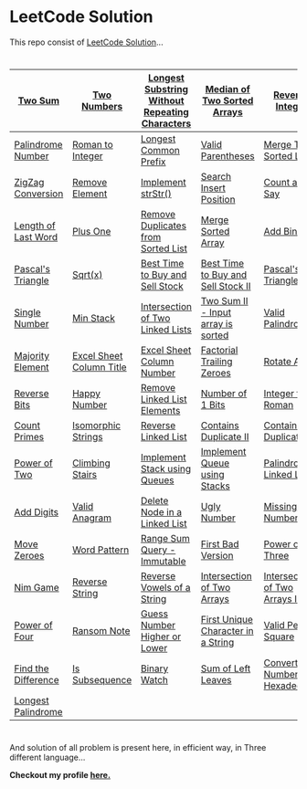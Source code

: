 
# LeetCode Solution #

This repo consist of [LeetCode Solution](https://leetcode.com/problemset/all/)...
#

| [Two Sum](https://github.com/DeWill404/LeetCode/blob/master/Solution/Two%20Sum.md) | [Two Numbers](https://github.com/DeWill404/LeetCode/blob/master/Solution/Two%20Numbers.md) | [Longest Substring Without Repeating Characters](https://github.com/DeWill404/LeetCode/blob/master/Solution/Longest%20Substring%20Without%20Repeating%20Characters.md) | [Median of Two Sorted Arrays](https://github.com/DeWill404/LeetCode/blob/master/Solution/Median%20of%20Two%20Sorted%20Arrays.md) | [Reverse Integer](https://github.com/DeWill404/LeetCode/blob/master/Solution/Reverse%20Integer.md) |
|-|-|-|-|-|
| [Palindrome Number](https://github.com/DeWill404/LeetCode/blob/master/Solution/Palindrome%20Number.md) | [Roman to Integer](https://github.com/DeWill404/LeetCode/blob/master/Solution/Roman%20to%20Integer.md) | [Longest Common Prefix](https://github.com/DeWill404/LeetCode/blob/master/Solution/Longest%20Common%20Prefix.md) | [Valid Parentheses](https://github.com/DeWill404/LeetCode/blob/master/Solution/Valid%20Parentheses.md) | [Merge Two Sorted Lists](https://github.com/DeWill404/LeetCode/blob/master/Solution/Merge%20Two%20Sorted%20Lists.md) |
| [ZigZag Conversion](https://github.com/DeWill404/LeetCode/blob/master/Solution/ZigZag%20Conversion.md) | [Remove Element](https://github.com/DeWill404/LeetCode/blob/master/Solution/Remove%20Element.md) | [Implement strStr()](https://github.com/DeWill404/LeetCode/blob/master/Solution/Implement%20strStr().md) | [Search Insert Position](https://github.com/DeWill404/LeetCode/blob/master/Solution/Search%20Insert%20Position.md) | [Count and Say](https://github.com/DeWill404/LeetCode/blob/master/Solution/Count%20and%20Say.md) |
| [Length of Last Word](https://github.com/DeWill404/LeetCode/blob/master/Solution/Length%20of%20Last%20Word.md) | [Plus One](https://github.com/DeWill404/LeetCode/blob/master/Solution/Plus%20One.md) | [Remove Duplicates from Sorted List](https://github.com/DeWill404/LeetCode/blob/master/Solution/Remove%20Duplicates%20from%20Sorted%20List.md) | [Merge Sorted Array](https://github.com/DeWill404/LeetCode/blob/master/Solution/Merge%20Sorted%20Array.md) | [Add Binary](https://github.com/DeWill404/LeetCode/blob/master/Solution/Add%20Binary.md) |
| [Pascal's Triangle](https://github.com/DeWill404/LeetCode/blob/master/Solution/Pascal's%20Triangle.md) | [Sqrt(x)](https://github.com/DeWill404/LeetCode/blob/master/Solution/Sqrt(x).md) | [Best Time to Buy and Sell Stock](https://github.com/DeWill404/LeetCode/blob/master/Solution/Best%20Time%20to%20Buy%20and%20Sell%20Stock.md) | [Best Time to Buy and Sell Stock II](https://github.com/DeWill404/LeetCode/blob/master/Solution/Best%20Time%20to%20Buy%20and%20Sell%20Stock%20II.md) | [Pascal's Triangle II](https://github.com/DeWill404/LeetCode/blob/master/Solution/Pascal's%20Triangle%20II.md) |
| [Single Number](https://github.com/DeWill404/LeetCode/blob/master/Solution/Single%20Number.md) | [Min Stack](https://github.com/DeWill404/LeetCode/blob/master/Solution/Min%20Stack.md) | [Intersection of Two Linked Lists](https://github.com/DeWill404/LeetCode/blob/master/Solution/Intersection%20of%20Two%20Linked%20Lists.md) | [Two Sum II - Input array is sorted](https://github.com/DeWill404/LeetCode/blob/master/Solution/Two%20Sum%20II%20-%20Input%20array%20is%20sorted.md) | [Valid Palindrome](https://github.com/DeWill404/LeetCode/blob/master/Solution/Valid%20Palindrome.md) |
| [Majority Element](https://github.com/DeWill404/LeetCode/blob/master/Solution/Majority%20Element.md) | [Excel Sheet Column Title](https://github.com/DeWill404/LeetCode/blob/master/Solution/Excel%20Sheet%20Column%20Title.md) | [Excel Sheet Column Number](https://github.com/DeWill404/LeetCode/blob/master/Solution/Excel%20Sheet%20Column%Number.md) | [Factorial Trailing Zeroes](https://github.com/DeWill404/LeetCode/blob/master/Solution/Factorial%20Trailing%20Zeroes.md) | [Rotate Array](https://github.com/DeWill404/LeetCode/blob/master/Solution/Rotate%20Array.md) |
| [Reverse Bits](https://github.com/DeWill404/LeetCode/blob/master/Solution/Reverse%20Bits.md) | [Happy Number](https://github.com/DeWill404/LeetCode/blob/master/Solution/Happy%20Number.md) | [Remove Linked List Elements](https://github.com/DeWill404/LeetCode/blob/master/Solution/Remove%20Linked%20List%20Elements.md) | [Number of 1 Bits](https://github.com/DeWill404/LeetCode/blob/master/Solution/Number%20of%201%20Bits.md) | [Integer to Roman](https://github.com/DeWill404/LeetCode/blob/master/Solution/Integer%20to%20Roman.md) |
| [Count Primes](https://github.com/DeWill404/LeetCode/blob/master/Solution/Count%20Primes.md) | [Isomorphic Strings](https://github.com/DeWill404/LeetCode/blob/master/Solution/Isomorphic%20Strings.md) | [Reverse Linked List](https://github.com/DeWill404/LeetCode/blob/master/Solution/Reverse%20Linked%20List.md) | [Contains Duplicate II](https://github.com/DeWill404/LeetCode/blob/master/Solution/Contains%20Duplicate520II.md) | [Contains Duplicate](https://github.com/DeWill404/LeetCode/blob/master/Solution/Contains%20Duplicate.md) |
| [Power of Two](https://github.com/DeWill404/LeetCode/blob/master/Solution/Power%20of%20Two.md) | [Climbing Stairs](https://github.com/DeWill404/LeetCode/blob/master/Solution/Climbing%20Stairs.md) | [Implement Stack using Queues](https://github.com/DeWill404/LeetCode/blob/master/Solution/Implement%20Stack%20using%20Queues.md) | [Implement Queue using Stacks](https://github.com/DeWill404/LeetCode/blob/master/Solution/Implement%20Queue%20using%20Stacks.md) | [Palindrome Linked List](https://github.com/DeWill404/LeetCode/blob/master/Solution/Palindrome%20Linked%20List.md) |
| [Add Digits](https://github.com/DeWill404/LeetCode/blob/master/Solution/Add%20Digits.md) | [Valid Anagram](https://github.com/DeWill404/LeetCode/blob/master/Solution/Valid%20Anagram.md) | [Delete Node in a Linked List](https://github.com/DeWill404/LeetCode/blob/master/Solution/Delete%20Node%20in%20a%20Linked%20List.md) | [Ugly Number](https://github.com/DeWill404/LeetCode/blob/master/Solution/Ugly%20Number.md) | [Missing Number](https://github.com/DeWill404/LeetCode/blob/master/Solution/Missing%20Number.md) |
| [Move Zeroes](https://github.com/DeWill404/LeetCode/blob/master/Solution/Move%20Zeroes.md) | [Word Pattern](https://github.com/DeWill404/LeetCode/blob/master/Solution/Word%20Pattern.md) | [Range Sum Query - Immutable](https://github.com/DeWill404/LeetCode/blob/master/Solution/Range%20Sum%20Query%20-%20Immutable.md) | [First Bad Version](https://github.com/DeWill404/LeetCode/blob/master/Solution/First%20Bad%20Version.md) | [Power of Three](https://github.com/DeWill404/LeetCode/blob/master/Solution/Power%20of%20Three.md) |
| [Nim Game](https://github.com/DeWill404/LeetCode/blob/master/Solution/Nim%20Game.md) | [Reverse String](https://github.com/DeWill404/LeetCode/blob/master/Solution/Reverse%20String.md) | [Reverse Vowels of a String](https://github.com/DeWill404/LeetCode/blob/master/Solution/Reverse%20Vowels%20of%20a%20String.md) | [Intersection of Two Arrays](https://github.com/DeWill404/LeetCode/blob/master/Solution/Intersection%20of%20Two%20Arrays.md) |[Intersection of Two Arrays II](https://github.com/DeWill404/LeetCode/blob/master/Solution/Intersection%20of%20Two%20Arrays%20II.md) |
| [Power of Four](https://github.com/DeWill404/LeetCode/blob/master/Solution/Power%20of%20Four.md) | [Ransom Note](https://github.com/DeWill404/LeetCode/blob/master/Solution/Ransom%20Note.md) | [Guess Number Higher or Lower](https://github.com/DeWill404/LeetCode/blob/master/Solution/Guess%20Number%20Higher%20or%20Lower.md) | [First Unique Character in a String](https://github.com/DeWill404/LeetCode/blob/master/Solution/First%20Unique%20Character%20in%20a%20String.md) | [Valid Perfect Square](https://github.com/DeWill404/LeetCode/blob/master/Solution/Valid%20Perfect%20Square.md) |
| [Find the Difference](https://github.com/DeWill404/LeetCode/blob/master/Solution/Find%20the%20Difference.md) | [Is Subsequence](https://github.com/DeWill404/LeetCode/blob/master/Solution/Is%20Subsequence.md) | [Binary Watch](https://github.com/DeWill404/LeetCode/blob/master/Solution/Binary%20Watch.md) | [Sum of Left Leaves](https://github.com/DeWill404/LeetCode/blob/master/Solution/Sum%20of%20Left%20Leaves.md) | [Convert a Number to Hexadecimal](https://github.com/DeWill404/LeetCode/blob/master/Solution/Convert%20a%20Number%20to%20Hexadecimal.md) |
| [Longest Palindrome](https://github.com/DeWill404/LeetCode/blob/master/Solution/Longest%20Palindrome.md) |


#
And solution of all problem is present here, in efficient way, in Three different language...

**Checkout my profile [here.](https://leetcode.com/dewill/)**
